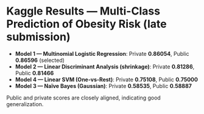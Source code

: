 # Kaggle Results — Multi-Class Prediction of Obesity Risk (late submission)

- **Model 1 — Multinomial Logistic Regression**: Private **0.86054**, Public **0.86596** (selected)
- **Model 2 — Linear Discriminant Analysis (shrinkage)**: Private **0.81286**, Public **0.81466**
- **Model 4 — Linear SVM (One‑vs‑Rest)**: Private **0.75108**, Public **0.75000**
- **Model 3 — Naïve Bayes (Gaussian)**: Private **0.58535**, Public **0.58887**

Public and private scores are closely aligned, indicating good generalization.
